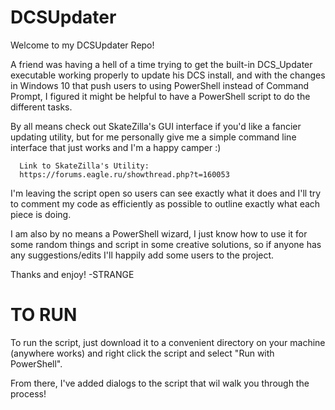 # DCSUpdater
Welcome to my DCSUpdater Repo!

A friend was having a hell of a time trying to get the built-in DCS_Updater executable working properly to update his DCS install, and with the changes in Windows 10 that push users to using PowerShell instead of Command Prompt, I figured it might be helpful to have a PowerShell script to do the different tasks.

By all means check out SkateZilla's GUI interface if you'd like a fancier updating utility, but for me personally give me a simple command line interface that just works and I'm a happy camper :)

      Link to SkateZilla's Utility:
      https://forums.eagle.ru/showthread.php?t=160053
      
I'm leaving the script open so users can see exactly what it does and I'll try to comment my code as efficiently as possible to outline exactly what each piece is doing.

I am also by no means a PowerShell wizard, I just know how to use it for some random things and script in some creative solutions, so if anyone has any suggestions/edits I'll happily add some users to the project.

Thanks and enjoy!
-STRANGE

# TO RUN

To run the script, just download it to a convenient directory on your machine (anywhere works) and right click the script and select "Run with PowerShell".

From there, I've added dialogs to the script that wil walk you through the process!
